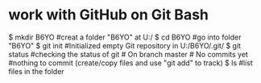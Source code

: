 # work with GitHub on Git Bash

$ mkdir B6YO  #creat a folder "B6YO" at U:/
$ cd B6YO  #go into folder "B6YO"
$ git init #Initialized empty Git repository in U:/B6YO/.git/
$ git status #checking the status of git
            # On branch master
            # No commits yet
            #nothing to commit (create/copy files and use "git add" to track)
$ ls   #list files in the folder